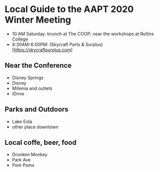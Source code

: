 # Local Guide to the AAPT 2020 Winter Meeting

- 10:AM Saturday: brunch at The COOP; near the workshops at Rollins College
- 8:30AM-6:00PM: (Skycraft Parts & Surplus)[https://skycraftsurplus.com]

## Near the Conference
- Disney Springs
- Disney
- Millenia and outlets
- iDrive

## Parks and Outdoors
- Lake Eola
- other place downtown

## Local coffe, beer, food
- Drunken Monkey
- Park Ave
- Pom Poms
